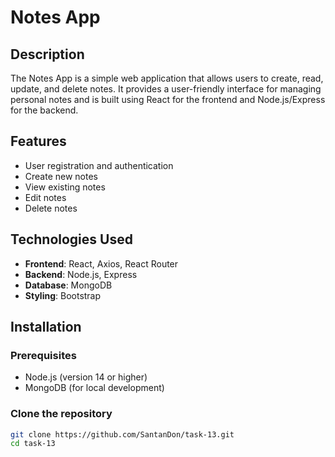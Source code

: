 # Notes App

## Description

The Notes App is a simple web application that allows users to create, read, update, and delete notes. It provides a user-friendly interface for managing personal notes and is built using React for the frontend and Node.js/Express for the backend.

## Features

- User registration and authentication
- Create new notes
- View existing notes
- Edit notes
- Delete notes

## Technologies Used

- **Frontend**: React, Axios, React Router
- **Backend**: Node.js, Express
- **Database**: MongoDB
- **Styling**: Bootstrap

## Installation

### Prerequisites

- Node.js (version 14 or higher)
- MongoDB (for local development)

### Clone the repository

```bash
git clone https://github.com/SantanDon/task-13.git
cd task-13
